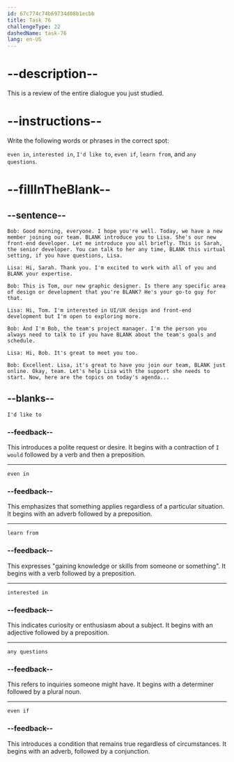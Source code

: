 ```yaml
---
id: 67c774c74b69734d08b1ecbb
title: Task 76
challengeType: 22
dashedName: task-76
lang: en-US
---
```


<!-- REVIEW -->

# --description--

This is a review of the entire dialogue you just studied.

# --instructions--

Write the following words or phrases in the correct spot:

`even in`, `interested in`, `I'd like to`, `even if`, `learn from`, and `any questions`.

# --fillInTheBlank--

## --sentence--

`Bob: Good morning, everyone. I hope you're well. Today, we have a new member joining our team. BLANK introduce you to Lisa. She's our new front-end developer. Let me introduce you all briefly. This is Sarah, the senior developer. You can talk to her any time, BLANK this virtual setting, if you have questions, Lisa.`  

`Lisa: Hi, Sarah. Thank you. I'm excited to work with all of you and BLANK your expertise.`  

`Bob: This is Tom, our new graphic designer. Is there any specific area of design or development that you're BLANK? He's your go-to guy for that.`  

`Lisa: Hi, Tom. I'm interested in UI/UX design and front-end development but I'm open to exploring more.`  

`Bob: And I'm Bob, the team's project manager. I'm the person you always need to talk to if you have BLANK about the team's goals and schedule.`  

`Lisa: Hi, Bob. It's great to meet you too.`  

`Bob: Excellent. Lisa, it's great to have you join our team, BLANK just online. Okay, team. Let's help Lisa with the support she needs to start. Now, here are the topics on today's agenda...`  

## --blanks--

`I'd like to`  

### --feedback--

This introduces a polite request or desire. It begins with a contraction of `I would` followed by a verb and then a preposition.  

---

`even in`  

### --feedback--

This emphasizes that something applies regardless of a particular situation. It begins with an adverb followed by a preposition.  

---

`learn from`  

### --feedback--

This expresses "gaining knowledge or skills from someone or something". It begins with a verb followed by a preposition.  

---

`interested in`  

### --feedback--

This indicates curiosity or enthusiasm about a subject. It begins with an adjective followed by a preposition.  

---

`any questions`  

### --feedback--

This refers to inquiries someone might have. It begins with a determiner followed by a plural noun.  

---

`even if`  

### --feedback--

This introduces a condition that remains true regardless of circumstances. It begins with an adverb, followed by a conjunction.  
